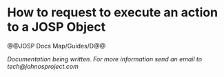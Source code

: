 # How to request to execute an action to a JOSP Object

@@JOSP Docs Map/Guides/D@@

_Documentation being written.
For more information send an email to tech@johnosproject.com_

